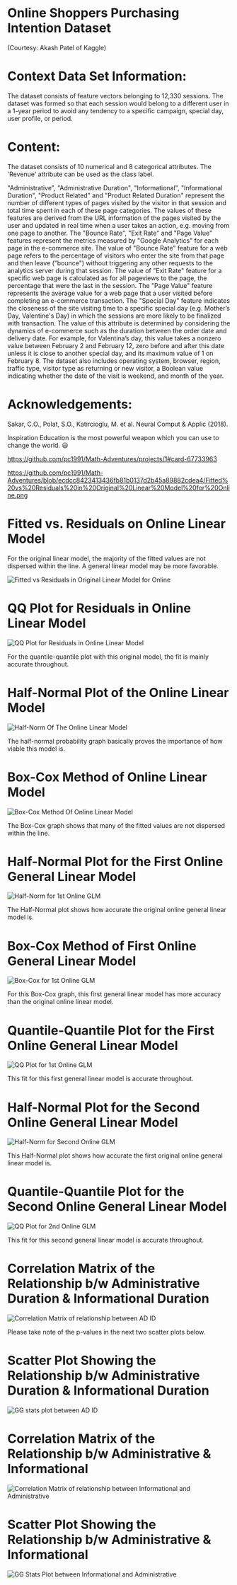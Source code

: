 # Online Shoppers Purchasing Intention Dataset 

(Courtesy: Akash Patel of Kaggle)

# Context Data Set Information:

The dataset consists of feature vectors belonging to 12,330 sessions. The dataset was formed so that each session would belong to a different user in a 1-year period to avoid any tendency to a specific campaign, special day, user profile, or period.

# Content: 

The dataset consists of 10 numerical and 8 categorical attributes. The 'Revenue' attribute can be used as the class label.

"Administrative", "Administrative Duration", "Informational", "Informational Duration", "Product Related" and "Product Related Duration" represent the number of different types of pages visited by the visitor in that session and total time spent in each of these page categories. The values of these features are derived from the URL information of the pages visited by the user and updated in real time when a user takes an action, e.g. moving from one page to another. The "Bounce Rate", "Exit Rate" and "Page Value" features represent the metrics measured by "Google Analytics" for each page in the e-commerce site. The value of "Bounce Rate" feature for a web page refers to the percentage of visitors who enter the site from that page and then leave ("bounce") without triggering any other requests to the analytics server during that session. The value of "Exit Rate" feature for a specific web page is calculated as for all pageviews to the page, the percentage that were the last in the session. The "Page Value" feature represents the average value for a web page that a user visited before completing an e-commerce transaction. The "Special Day" feature indicates the closeness of the site visiting time to a specific special day (e.g. Mother’s Day, Valentine's Day) in which the sessions are more likely to be finalized with transaction. The value of this attribute is determined by considering the dynamics of e-commerce such as the duration between the order date and delivery date. For example, for Valentina’s day, this value takes a nonzero value between February 2 and February 12, zero before and after this date unless it is close to another special day, and its maximum value of 1 on February 8. The dataset also includes operating system, browser, region, traffic type, visitor type as returning or new visitor, a Boolean value indicating whether the date of the visit is weekend, and month of the year.

# Acknowledgements: 

Sakar, C.O., Polat, S.O., Katircioglu, M. et al. Neural Comput & Applic (2018).

Inspiration Education is the most powerful weapon which you can use to change the world. 😃

https://github.com/pc1991/Math-Adventures/projects/1#card-67733963

https://github.com/pc1991/Math-Adventures/blob/ecdcc8423413436fb81b0137d2b45a89882cdea4/Fitted%20vs%20Residuals%20in%20Original%20Linear%20Model%20for%20Online.png

# Fitted vs. Residuals on Online Linear Model

For the original linear model, the majority of the fitted values are not dispersed within the line. A general linear model may be more favorable.

![Fitted vs Residuals in Original Linear Model for Online](https://user-images.githubusercontent.com/87962854/131275135-58c3271d-0da4-470b-802b-10ce17d4f756.png)

# QQ Plot for Residuals in Online Linear Model

![QQ Plot for Residuals in Online Linear Model](https://user-images.githubusercontent.com/87962854/131276620-790e86c4-b948-41a1-84f0-3705a20788d9.png)

For the quantile-quantile plot with this original model, the fit is mainly accurate throughout.

# Half-Normal Plot of the Online Linear Model

![Half-Norm Of The Online Linear Model](https://user-images.githubusercontent.com/87962854/131276648-51f9c129-e2aa-406c-9a1c-f3e4113e2f5e.png)

The half-normal probability graph basically proves the importance of how viable this model is.

# Box-Cox Method of Online Linear Model

![Box-Cox Method Of Online Linear Model](https://user-images.githubusercontent.com/87962854/131277794-7e87247f-4939-49d9-bb05-d0ae19185223.png)

The Box-Cox graph shows that many of the fitted values are not dispersed within the line.

# Half-Normal Plot for the First Online General Linear Model

![Half-Norm for 1st Online GLM](https://user-images.githubusercontent.com/87962854/131412251-92a8803f-7751-45aa-8379-e02eb1c69447.png)

The Half-Normal plot shows how accurate the original online general linear model is.

# Box-Cox Method of First Online General Linear Model

![Box-Cox for 1st Online GLM](https://user-images.githubusercontent.com/87962854/131423671-934fe31e-6db4-4f38-8d8e-6bdbf800dc6c.png)

For this Box-Cox graph, this first general linear model has more accuracy than the original online linear model.

# Quantile-Quantile Plot for the First Online General Linear Model

![QQ Plot for 1st Online GLM](https://user-images.githubusercontent.com/87962854/131423702-f882b806-dd78-48d2-a0f5-44d5a4e6c6c5.png)

This fit for this first general linear model is accurate throughout.

# Half-Normal Plot for the Second Online General Linear Model

![Half-Norm for Second Online GLM](https://user-images.githubusercontent.com/87962854/131423758-4f176960-068d-4809-bfc1-657fe1a692f5.png)

This Half-Normal plot shows how accurate the first original online general linear model is.

# Quantile-Quantile Plot for the Second Online General Linear Model

![QQ Plot for 2nd Online GLM](https://user-images.githubusercontent.com/87962854/131423971-9cd3cd00-c27e-4281-a174-940af9fb8c2d.png)

This fit for this second general linear model is accurate throughout.

# Correlation Matrix of the Relationship b/w Administrative Duration & Informational Duration

![Correlation Matrix of relationship between AD   ID](https://user-images.githubusercontent.com/87962854/131424006-e3186fca-2c1e-42fe-9e88-ebbd89cbb666.png) 

Please take note of the p-values in the next two scatter plots below.

# Scatter Plot Showing the Relationship b/w Administrative Duration & Informational Duration

![GG stats plot between AD   ID](https://user-images.githubusercontent.com/87962854/131424032-e7938bfc-0939-43da-88fc-4aaf7d9107e6.png)

# Correlation Matrix of the Relationship b/w Administrative & Informational

![Correlation Matrix of relationship between Informational and Administrative](https://user-images.githubusercontent.com/87962854/131424045-4ec20abe-7542-4063-bfe0-0fdf900cb6a9.png)

# Scatter Plot Showing the Relationship b/w Administrative & Informational

![GG Stats Plot between Informational and Administrative](https://user-images.githubusercontent.com/87962854/131424057-17750dfd-5ff8-4e59-ac57-3a305d577f8c.png)

